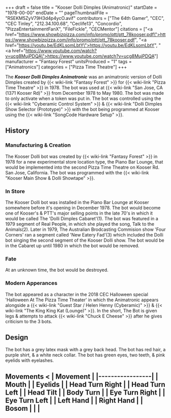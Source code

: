 +++
draft = false
title = "Kooser Dolli Dimples (Animatronic)"
startDate = "1978-00-00"
endDate = ""
pageThumbnailFile = "RSEKM5ZyV79H3d4p4ycO.avif"
contributors = ["The 64th Gamer", "CEC", "CEC Tinley", "212.34.100.68", "Ceclife13", "Concordio", "PizzaEntertainmentFanX", "FileFickle", "CECMentor"]
citations = ["<a href=\"https://www.showbizpizza.com/info/promo/ptt/ptt_78kooser.pdf\">https://www.showbizpizza.com/info/promo/ptt/ptt_78kooser.pdf</a>", "<a href=\"https://youtu.be/EdKLsomLbtY\">https://youtu.be/EdKLsomLbtY</a>", "<a href=\"https://www.youtube.com/watch?v=ucg8MujPDQA\">https://www.youtube.com/watch?v=ucg8MujPDQA</a>"]
manufacturer = "Fantasy Forest"
unitsProduced = "1"
tags = ["Animatronics"]
categories = ["Pizza Time Theatre"]
+++

The ***Kooser Dolli Dimples Animatronic*** was an animatronic version of Dolli Dimples created by {{< wiki-link "Fantasy Forest" >}} for {{< wiki-link "Pizza Time Theatre" >}} in 1978. The bot was used at {{< wiki-link "San Jose, CA (1371 Kooser Rd)" >}} from December 1978 to May 1980. The bot was made to only activate when a token was put in. The bot was controlled using the {{< wiki-link "Cyberamic Control System" >}} &amp; {{< wiki-link "Dolli Dimples Show Selector (Prototype)" >}} with the bot being programmed at Kooser using the {{< wiki-link "SongCode Hardware Setup" >}}.

## History

### Manufacturing &amp; Creation

The Kooser Dolli bot was created by {{< wiki-link "Fantasy Forest" >}} in 1978 for a new experimental store location type, the Piano Bar Lounge, that would be implemented into the second Pizza Time Theatre on Kooser Rd. San Jose, California. The bot was programmed with the {{< wiki-link "Kooser Main Show &amp; Dolli Showtape" >}}.

### In Store

The Kooser Dolli bot was installed in the Piano Bar Lounge at Kooser somewhere before it's opening in December 1978. The bot would become one of Kooser's &amp; PTT's major selling points in the late 70's in which it would be called The 'Dolli Dimples Cabaret'(1). The bot was featured in a 1979 segment of Real People, in which she played the song, Talk to the Animals(2). Later in 1979, The Australian Brodcasting Commision show 'Four Corners' ran a segment called 'New Eatery Fad'(3) which included the Dolli bot singing the second segment of the Kooser Dolli show. The bot would be in the Cabaret up until 1980 in which the bot would be removed.

### Fate

At an unknown time, the bot would be destroyed.

### Modern Apperances

The bot appeared as a character in the 2018 CEC Halloween special 'Halloween At The Pizza Time Theater' in which the Animatronic appears alongside a {{< wiki-link "Guest Star / Helen Henny (Cyberamic)" >}} &amp; {{< wiki-link "The King King Kat (Lounge)" >}}. In the short, The Bot is given legs &amp; attempts to attack {{< wiki-link "Chuck E Cheese" >}} after he gives criticism to the 3 bots.

## Design

The bot has a grey latex mask with a grey back head. The bot has red hair, a purple shirt, &amp; a white neck collar. The bot has green eyes, two teeth, &amp; pink eyelids with eyelashes.

## Movements < | Movement | |-----------------| | Mouth | | Eyelids | | Head Turn Right | | Head Turn Left | | Head Tilt | | Body Turn | | Eye Turn Right | | Eye Turn Left | | Left Hand | | Right Hand | | Bosom | | |